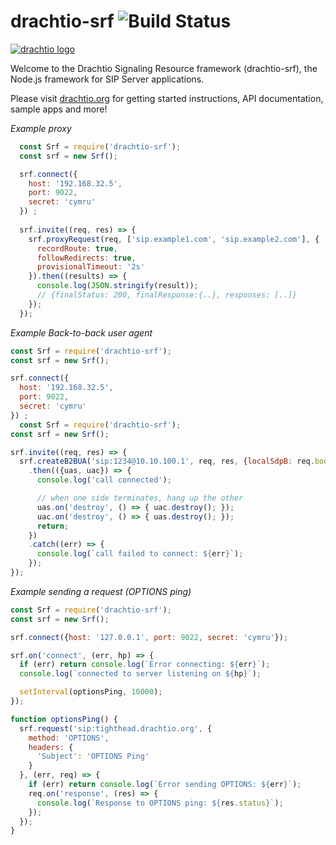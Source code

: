 # drachtio-srf ![Build Status](https://github.com/jambonz/drachtio-srf/workflows/CI/badge.svg)

[![drachtio logo](http://davehorton.github.io/drachtio-srf/img/definition-only-cropped.png)](https://drachtio.org)

Welcome to the Drachtio Signaling Resource framework (drachtio-srf), the Node.js framework for SIP Server applications.

Please visit [drachtio.org](https://drachtio.org) for getting started instructions, API documentation, sample apps and more!

*Example proxy*
```js
  const Srf = require('drachtio-srf');
  const srf = new Srf();

  srf.connect({
    host: '192.168.32.5',
    port: 9022,
    secret: 'cymru'
  }) ;
  
  srf.invite((req, res) => {
    srf.proxyRequest(req, ['sip.example1.com', 'sip.example2.com'], {
      recordRoute: true,
      followRedirects: true,
      provisionalTimeout: '2s'
    }).then((results) => {
      console.log(JSON.stringify(result)); 
      // {finalStatus: 200, finalResponse:{..}, responses: [..]}
    });
  });
  ```
*Example Back-to-back user agent*
  ```js
  const Srf = require('drachtio-srf');
  const srf = new Srf();

  srf.connect({
    host: '192.168.32.5',
    port: 9022,
    secret: 'cymru'
  }) ;
    const Srf = require('drachtio-srf');
  const srf = new Srf();

  srf.invite((req, res) => {
    srf.createB2BUA('sip:1234@10.10.100.1', req, res, {localSdpB: req.body})
      .then(({uas, uac}) => {
        console.log('call connected');

        // when one side terminates, hang up the other
        uas.on('destroy', () => { uac.destroy(); });
        uac.on('destroy', () => { uas.destroy(); });
        return;
      })
      .catch((err) => {
        console.log(`call failed to connect: ${err}`);
      });
  });
  ```
*Example sending a request (OPTIONS ping)*
  ```js
  const Srf = require('drachtio-srf');
  const srf = new Srf();

  srf.connect({host: '127.0.0.1', port: 9022, secret: 'cymru'});

  srf.on('connect', (err, hp) => {
    if (err) return console.log(`Error connecting: ${err}`);
    console.log(`connected to server listening on ${hp}`);

    setInterval(optionsPing, 10000);
  });

  function optionsPing() {
    srf.request('sip:tighthead.drachtio.org', {
      method: 'OPTIONS',
      headers: {
        'Subject': 'OPTIONS Ping'
      }
    }, (err, req) => {
      if (err) return console.log(`Error sending OPTIONS: ${err}`);
      req.on('response', (res) => {
        console.log(`Response to OPTIONS ping: ${res.status}`);
      });
    });
  }
  ```

